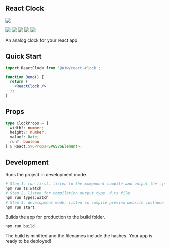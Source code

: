 <p align="center">
  <h2>React Clock</h2>
  <a href="https://uiwjs.github.io/react-clock">
    <img src="https://user-images.githubusercontent.com/1680273/99911627-b3040f80-2d30-11eb-9c48-669f1745f348.png">
  </a>
</p>

<!--dividing-->
[![](https://img.shields.io/github/issues/uiwjs/react-clock.svg)](https://github.com/uiwjs/react-clock/issues)
[![](https://img.shields.io/github/forks/uiwjs/react-clock.svg)](https://github.com/uiwjs/react-clock/network)
[![](https://img.shields.io/github/stars/uiwjs/react-clock.svg)](https://github.com/uiwjs/react-clock/stargazers)
[![](https://img.shields.io/github/release/uiwjs/react-clock)](https://github.com/uiwjs/react-clock/releases)
[![](https://img.shields.io/npm/v/@uiw/react-clock.svg)](https://www.npmjs.com/package/@uiw/react-clock)

An analog clock for your react app.

## Quick Start

```jsx
import ReactClock from '@uiw/react-clock';

function Demo() {
  return (
    <ReactClock />
  );
}
```

## Props

```typescript
type ClockProps = {
  width?: number;
  height?: number;
  value?: Date;
  run?: boolean
} & React.SVGProps<SVGSVGElement>;
```

## Development

Runs the project in development mode.  

```bash
# Step 1, run first, listen to the component compile and output the .js file
npm run ts:watch
# Step 2, listen for compilation output type .d.ts file
npm run types:watch
# Step 3, development mode, listen to compile preview website instance
npm run start
```

Builds the app for production to the build folder.

```bash
npm run build
```

The build is minified and the filenames include the hashes.
Your app is ready to be deployed!
